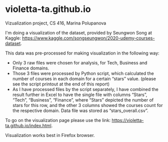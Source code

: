 # violetta-ta.github.io
Vizualization project, CS 416, Marina Polupanova

I'm doing a visualization of the dataset, provided by Seungwon Song at Kaggle: https://www.kaggle.com/songseungwon/2020-udemy-courses-dataset.

This data was pre-processed for making visualization in the following way:
- Only 3 raw files were chosen for analysis, for Tech, Business and Finance domains.
- Those 3 files were processed by Python script, which calculated the number of courses in each domain for a certain “stars” value. (please see the script printout at the end of this report)
- As I have processed files by the script separately, I have combined the result further in Excel to have the single file with columns “Stars”, “Tech”, “Business”, “Finance”, where “Stars” depicted the number of stars for this row, and the other 3 columns showed the courses count for the respective domain. Data file was stored as “stars_overall.csv”.


To go on the visualization page please use the link: https://violetta-ta.github.io/index.html.

Visualization works best in Firefox browser.
